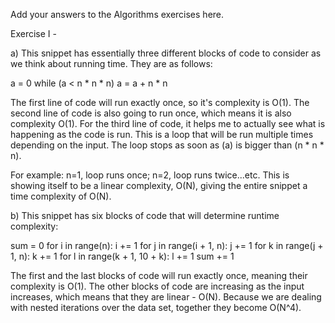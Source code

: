 Add your answers to the Algorithms exercises here.

Exercise I -

a) This snippet has essentially three different blocks of code to consider as we think about running time. They are as follows:

a = 0
while (a < n \* n \* n)
a = a + n \* n

The first line of code will run exactly once, so it's complexity is O(1).
The second line of code is also going to run once, which means it is also complexity O(1).
For the third line of code, it helps me to actually see what is happening as the code is run. This is a loop that will be run multiple times depending on the input. The loop stops as soon as (a) is bigger than (n \* n \* n).

For example:
n=1, loop runs once; n=2, loop runs twice...etc. This is showing itself to be a linear complexity, O(N), giving the entire snippet a time complexity of O(N).

b) This snippet has six blocks of code that will determine runtime complexity:

sum = 0
for i in range(n): i += 1
for j in range(i + 1, n): j += 1
for k in range(j + 1, n): k += 1
for l in range(k + 1, 10 + k): l += 1
sum += 1

The first and the last blocks of code will run exactly once, meaning their complexity is O(1). The other blocks of code are increasing as the input increases, which means that they are linear - O(N). Because we are dealing with nested iterations over the data set, together they become O(N^4).
